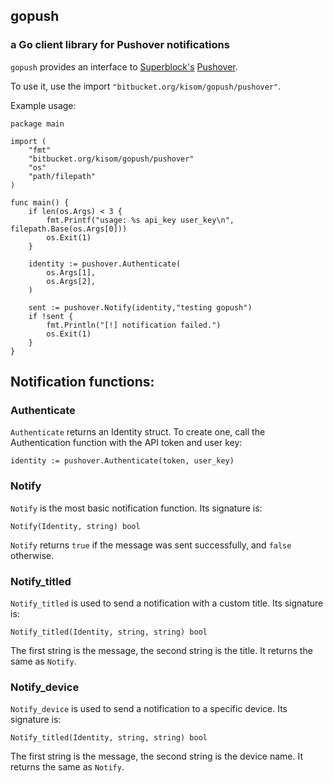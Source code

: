 ## gopush
### a Go client library for Pushover notifications

`gopush` provides an interface to [Superblock's](https://superblock.net)
[Pushover](https://pushover.net).

To use it, use the import `"bitbucket.org/kisom/gopush/pushover"`.

Example usage:

    package main
    
    import (
    	"fmt"
    	"bitbucket.org/kisom/gopush/pushover"
    	"os"
    	"path/filepath"
    )
    
    func main() {
    	if len(os.Args) < 3 {
    		fmt.Printf("usage: %s api_key user_key\n", filepath.Base(os.Args[0]))
    		os.Exit(1)
    	}
    
    	identity := pushover.Authenticate(
    		os.Args[1],
    		os.Args[2],
    	)
    
    	sent := pushover.Notify(identity,"testing gopush")
    	if !sent {
    		fmt.Println("[!] notification failed.")
    		os.Exit(1)
    	}
    }
    
## Notification functions:

### Authenticate
`Authenticate` returns an Identity struct. To create one, call the Authentication
function with the API token and user key:

    identity := pushover.Authenticate(token, user_key)

### Notify
`Notify` is the most basic notification function. Its signature is:
    
    Notify(Identity, string) bool

`Notify` returns `true` if the message was sent successfully, and `false`
otherwise.

### Notify\_titled
`Notify_titled` is used to send a notification with a custom title. Its 
signature is:

    Notify_titled(Identity, string, string) bool

The first string is the message, the second string is the title. It returns the
same as `Notify`.

### Notify\_device
`Notify_device` is used to send a notification to a specific device. Its 
signature is:

    Notify_titled(Identity, string, string) bool

The first string is the message, the second string is the device name. It returns
the same as `Notify`.
